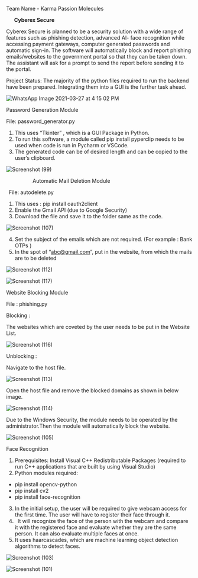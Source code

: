 ﻿Team Name - Karma Passion Molecules
 
 
`   `**Cyberex Secure**

Cyberex Secure is planned to be a security solution with a wide range of features such as phishing detection, advanced  AI- face recognition while accessing payment gateways, computer generated passwords and automatic sign-in. The software will automatically block and report phishing emails/websites to the government portal so that they can be taken down. The assistant will ask for a prompt to send the report before sending it to the portal. 

Project Status: The majority of the python files required to run the backend have been prepared. Integrating them into a GUI is the further task ahead.

![WhatsApp Image 2021-03-27 at 4 15 02 PM](https://user-images.githubusercontent.com/81071871/112718244-be05c100-8f17-11eb-9d31-e25ae6c69492.jpeg)


Password Generation Module 

File:  password\_generator.py

1. This uses “Tkinter” , which is a GUI Package in Python.
2. To run this software, a module called pip install pyperclip needs to be used when code is run in Pycharm or VSCode.
3. The generated code can be of desired length and can be copied to the user’s clipboard.

![Screenshot (99)](https://user-images.githubusercontent.com/81071871/112717913-a1688980-8f15-11eb-9157-8bac240c03e9.png)

`          `Automatic Mail Deletion Module

` `File: autodelete.py

1. This uses : pip install oauth2client
2. Enable the Gmail API (due to Google Security)
3. Download the file and save it to the folder same as the code.
 
![Screenshot (107)](https://user-images.githubusercontent.com/81071871/112718005-41261780-8f16-11eb-8a4c-5a16d835107f.png)

4. Set the subject of the emails which are not required. (For example : Bank OTPs )
5. In the spot of “<abc@gmail.com>”, put in the website, from which the mails are to be deleted 
 
![Screenshot (112)](https://user-images.githubusercontent.com/81071871/112718023-61ee6d00-8f16-11eb-90e2-e5b6982b1df6.png)


![Screenshot (117)](https://user-images.githubusercontent.com/81071871/112718034-73d01000-8f16-11eb-8be6-156805ac246a.png)


Website Blocking Module 

File : phishing.py

Blocking  :

The websites which are coveted by the user needs to be put in the Website List.


![Screenshot (116)](https://user-images.githubusercontent.com/81071871/112718044-8ba79400-8f16-11eb-8e55-68670d004171.png)


Unblocking :

Navigate to the host file.

![Screenshot (113)](https://user-images.githubusercontent.com/81071871/112718073-a37f1800-8f16-11eb-92ba-27858787bdc9.png)

Open the host file and remove the blocked domains as shown in below image.

![Screenshot (114)](https://user-images.githubusercontent.com/81071871/112718085-b5f95180-8f16-11eb-8089-5352eb688d7c.png)

Due to the Windows Security, the module needs to be operated by the administrator.Then the module will automatically block the website. 

![Screenshot (105)](https://user-images.githubusercontent.com/81071871/112718127-02449180-8f17-11eb-8147-573075bd2ac2.png)







Face Recognition 

1. Prerequisites: Install Visual C++ Redistributable Packages  (required to run C++ applications that are built by using Visual Studio)
2. Python modules required:
- pip install opencv-python
- pip install cv2
- pip install face-recognition
3. In the initial setup, the user will be required to give webcam access for the first time. The user will have to register their face through it.
4. ` `It will recognize the face of the person with the webcam and compare it with the registered face and evaluate whether they are the same person. It can also evaluate multiple faces at once. 
5. It uses haarcascades, which are machine learning object detection algorithms to detect faces.


![Screenshot (103)](https://user-images.githubusercontent.com/81071871/112718172-37e97a80-8f17-11eb-9a96-d8d7121e9c27.png)


![Screenshot (101)](https://user-images.githubusercontent.com/81071871/112718152-1a1c1580-8f17-11eb-9e37-9492b792ce17.png)









